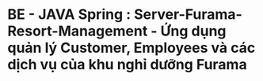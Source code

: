 # BE - JAVA Spring : Server-Furama-Resort-Management - Ứng dụng quản lý Customer, Employees và các dịch vụ của khu nghỉ dưỡng Furama 

